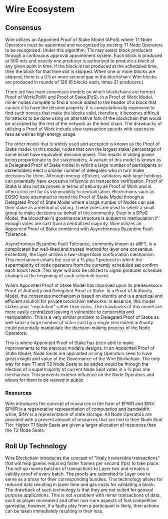 # Wire Ecosystem 

## Consensus

Wire utilizes an Appointed Proof of Stake Model (APoS) where T1 Node Operators must be appointed and recognized by existing T1 Node Operators to be recognized. Under this algorithm, T1s may select block producers through a continuous approval appointment system. Each block is produced at 500 m/s and exactly one producer is authorized to produce a block at any given point in time. If the block is not produced at the scheduled time, then the block for that time slot is skipped. When one or more blocks are skipped, there is a 0.5 or more second gap in the blockchain: Wire blocks are produced in rounds of 126 (6 blocks each, times 21 producers.) 


There are two main consensus models on which blockchains are formed. Proof of Work(PoW) and Proof of Stake(PoS). In a Proof of Work Model, miner nodes compete to find a nonce added to the header of a block that causes it to have the desired property. It is computationally expensive to find such nonces that make the blocks valid, therefore; it becomes difficult for attacks to be done using an alternative fork of the blockchain that would be accepted by the rest of the network as the best chain. The drawbacks of utilizing a Proof of Work include slow transaction speeds with expensive fees as well as high energy usage.

The other model that is widely used and accepted is known as the Proof of Stake model. In this model, nodes that own the largest stake/ percentage of some asset have equivalent decision power. This results in voting power being proportionate to the stakeholders. A variant of this model is known as a Delegated Proof of Stake model in which a large number of participants or stakeholders elect a smaller number of delegates who in turn make decisions for them. Although energy-efficient, validators with large holdings can potentially have excessive influence on transaction verification. Proof of Stake is also not as proven in terms of security as Proof of Work and is often criticized for its vulnerability to centralization. Blockchains such as EOSIO have attempted to mend the Proof of Stake Model through a Delegated Proof of State Model where a large number of Nodes can use their stake as a method of voting. These votes are used to select a small group to make decisions on behalf of the community. Even in a DPoS Model, the blockchain's governance structure is subject to manipulation if enough votes are cast from a centralized majority. Wire utilizes an Appointed Proof of Stake combined with Asynchronous Byzantine Fault Tolerance. 

Asynchronous Byzantine Fault Tolerance, commonly known as aBFT, is a complicated but well-liked and trusted method for layer one consensus. Essentially, the layer utilizes a two-stage block confirmation mechanism. This mechanism entails the use of a ⅔ plus 1 protocol in which the supermajority of node operators from the currently scheduled set confirm each block twice. This layer will also be utilized to signal producer schedule changes at the beginning of each schedule round.

Wire's Appointed Proof of Stake Model has improved upon its predecessors Proof of Authority and Delegated Proof of Stake. In a Proof of Authority Model, the consensus mechanism is based on identity and is a practical and efficient solution for private blockchain networks. In essence, this model stakes your "reputation" rather than coins. The drawbacks of this model are more easily centralized leaving it vulnerable to censorship and manipulation. This is a very similar problem to Delegated Proof of Stake as well since a large number of votes cast by a single centralized authority could potentially manipulate the decision-making process of the Node Operators.

This is where Appointed Proof of Stake has been able to make improvements to the previous model's designs. In an Appointed Proof of Stake Model, Node Seats are appointed among Operators seen to have great insight and value of the Governance of the Wire Blockchain. The only way for new T1 and T2 Node Seats to be added would be through the election of a supermajority of current Node Seat votes in a ⅔ plus one mechanism. This prevents exterior influence on the Node Operators and allows for them to be viewed in public. 

### Resources

Wire introduces the concept of resources in the form of $PWR and $INV. $PWR is a regenerative representation of computation and bandwidth; while, $INV is a representation of state storage. All Node Operators are provided with a present amount of resources that are tied to their Node Seat Tier. Higher T1 Node Seats are given a larger allocation of resources than the T2 Node Seats. 

## Roll Up Technology 

Wire Blockchain introduces the concept of "likely irreversible transactions" that will help games requiring faster frames per second (fps) to take place. The roll-up moves batches of transactions to Layer two and creates a validity proof of every batch. The proofs are submitted to Layer one to serve as a proxy for their corresponding bundles. This technology allows for reduced data resulting in lower time and gas costs for validating a block. The drawback of such technology is that they are not suited for general purpose applications. This is not a problem with minor transactions of data, such as player movement and other non-core aspects of fast competitive gameplay; however, if a faulty play from a participant is likely, then actions can be taken immediately resulting in their loss.
